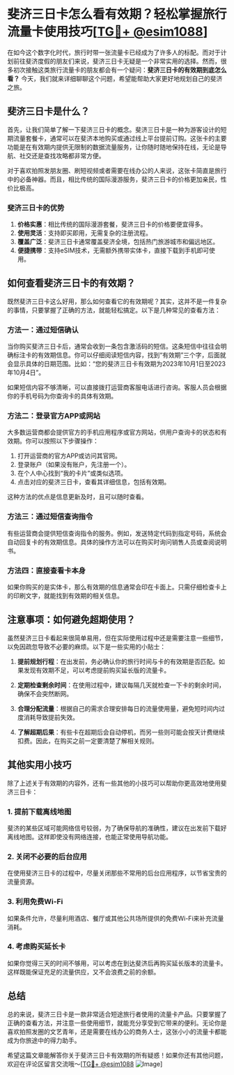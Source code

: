 # 斐济三日卡怎么看有效期？轻松掌握旅行流量卡使用技巧[[TG💪+ @esim1088](https://t.me/s/esim1088)]

在如今这个数字化时代，旅行时带一张流量卡已经成为了许多人的标配。而对于计划前往斐济度假的朋友们来说，斐济三日卡无疑是一个非常实用的选择。然而，很多初次接触这类旅行流量卡的朋友都会有一个疑问：**斐济三日卡的有效期到底怎么看？** 今天，我们就来详细聊聊这个问题，希望能帮助大家更好地规划自己的斐济之旅。

## 斐济三日卡是什么？

首先，让我们简单了解一下斐济三日卡的概念。斐济三日卡是一种为游客设计的短期流量套餐卡，通常可以在斐济本地购买或通过线上平台提前订购。这张卡的主要功能是在有效期内提供无限制的数据流量服务，让你随时随地保持在线，无论是导航、社交还是查找攻略都非常方便。

对于喜欢拍照发朋友圈、刷短视频或者需要在线办公的人来说，这张卡简直是旅行中的必备神器。而且，相比传统的国际漫游服务，斐济三日卡的价格更加亲民，性价比极高。

### 斐济三日卡的优势

1. **价格实惠**：相比传统的国际漫游套餐，斐济三日卡的价格要便宜得多。
2. **使用灵活**：支持即买即用，无需复杂的注册流程。
3. **覆盖广泛**：斐济三日卡通常覆盖斐济全境，包括热门旅游城市和偏远地区。
4. **便捷携带**：支持eSIM技术，无需额外携带实体卡，直接下载到手机即可使用。

## 如何查看斐济三日卡的有效期？

既然斐济三日卡这么好用，那么如何查看它的有效期呢？其实，这并不是一件复杂的事情，只要掌握了正确的方法，就能轻松搞定。以下是几种常见的查看方法：

### 方法一：通过短信确认

当你购买斐济三日卡后，通常会收到一条包含激活码的短信。这条短信中往往会明确标注卡的有效期信息。你可以仔细阅读短信内容，找到“有效期”三个字，后面就会显示具体的日期范围。比如：“您的斐济三日卡有效期为2023年10月1日至2023年10月4日”。

如果短信内容不够清晰，可以直接拨打运营商客服电话进行咨询。客服人员会根据你的手机号码为你查询卡的具体有效期。

### 方法二：登录官方APP或网站

大多数运营商都会提供官方的手机应用程序或官方网站，供用户查询卡的状态和有效期。你可以按照以下步骤操作：

1. 打开运营商的官方APP或访问其官网。
2. 登录账户（如果没有账户，先注册一个）。
3. 在个人中心找到“我的卡片”或类似选项。
4. 点击对应的斐济三日卡，查看其详细信息，包括有效期。

这种方法的优点是信息更新及时，且可以随时查看。

### 方法三：通过短信查询指令

有些运营商会提供短信查询指令的服务。例如，发送特定代码到指定号码，系统会自动回复卡的有效期信息。具体的操作方法可以在购买时询问销售人员或查阅说明书。

### 方法四：直接查看卡本身

如果你购买的是实体卡，那么有效期的信息通常会印在卡面上。只需仔细检查卡上的印刷文字，就能找到有效期的相关信息。

## 注意事项：如何避免超期使用？

虽然斐济三日卡看起来很简单易用，但在实际使用过程中还是需要注意一些细节，以免因疏忽导致不必要的麻烦。以下是一些实用的小贴士：

1. **提前规划行程**：在出发前，务必确认你的旅行时间与卡的有效期是否匹配。如果发现有效期不足，可以考虑提前购买延长版的流量卡。
   
2. **定期检查剩余时间**：在使用过程中，建议每隔几天就检查一下卡的剩余时间，确保不会突然断网。

3. **合理分配流量**：根据自己的需求合理安排每日的流量使用量，避免短时间内过度消耗导致提前失效。

4. **了解超期后果**：有些卡在超期后会自动停机，而另一些则可能会按天计费继续扣费。因此，在购买之前一定要清楚了解相关规则。

## 其他实用小技巧

除了上述关于有效期的内容外，还有一些其他的小技巧可以帮助你更高效地使用斐济三日卡：

### 1. 提前下载离线地图

斐济的某些区域可能网络信号较弱，为了确保导航的准确性，建议在出发前下载好离线地图。这样即使没有网络连接，也能正常使用导航功能。

### 2. 关闭不必要的后台应用

在使用斐济三日卡的过程中，尽量关闭那些不常用的后台应用程序，以节省宝贵的流量资源。

### 3. 利用免费Wi-Fi

如果条件允许，尽量利用酒店、餐厅或其他公共场所提供的免费Wi-Fi来补充流量消耗。

### 4. 考虑购买延长卡

如果你觉得三天的时间不够用，可以考虑在到达斐济后再购买延长版本的流量卡。这样既能保证充足的流量供应，又不会浪费之前的余额。

## 总结

总的来说，斐济三日卡是一款非常适合短途旅行者使用的流量卡产品。只要掌握了正确的查看方法，并注意一些使用细节，就能充分享受到它带来的便利。无论你是喜欢拍照发圈的文艺青年，还是需要在线办公的商务人士，这张小小的流量卡都能成为你旅途中的得力助手。

希望这篇文章能解答你关于斐济三日卡有效期的所有疑惑！如果你还有其他问题，欢迎在评论区留言交流哦～[[TG💪+ @esim1088](https://t.me/s/esim1088) ![Image](https://i.postimg.cc/4NQfJmqS/Snipaste-2025-05-13-00-14-12.png)]
